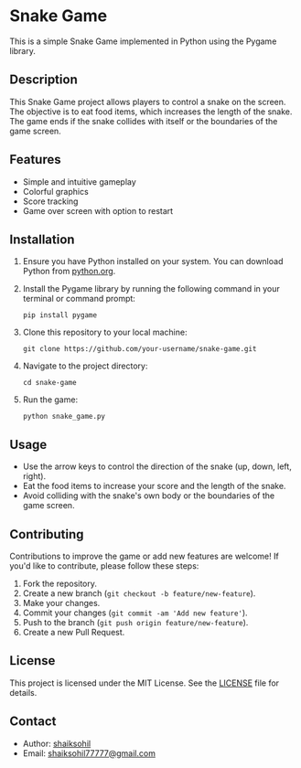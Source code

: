 # Snake Game

This is a simple Snake Game implemented in Python using the Pygame library.

## Description

This Snake Game project allows players to control a snake on the screen. The objective is to eat food items, which increases the length of the snake. The game ends if the snake collides with itself or the boundaries of the game screen.

## Features

- Simple and intuitive gameplay
- Colorful graphics
- Score tracking
- Game over screen with option to restart

## Installation

1. Ensure you have Python installed on your system. You can download Python from [python.org](https://www.python.org/).
2. Install the Pygame library by running the following command in your terminal or command prompt:

    ```
    pip install pygame
    ```

3. Clone this repository to your local machine:

    ```
    git clone https://github.com/your-username/snake-game.git
    ```

4. Navigate to the project directory:

    ```
    cd snake-game
    ```

5. Run the game:

    ```
    python snake_game.py
    ```

## Usage

- Use the arrow keys to control the direction of the snake (up, down, left, right).
- Eat the food items to increase your score and the length of the snake.
- Avoid colliding with the snake's own body or the boundaries of the game screen.

## Contributing

Contributions to improve the game or add new features are welcome! If you'd like to contribute, please follow these steps:

1. Fork the repository.
2. Create a new branch (`git checkout -b feature/new-feature`).
3. Make your changes.
4. Commit your changes (`git commit -am 'Add new feature'`).
5. Push to the branch (`git push origin feature/new-feature`).
6. Create a new Pull Request.

## License

This project is licensed under the MIT License. See the [LICENSE](LICENSE) file for details.

## Contact

- Author: [shaiksohil](https://github.com/shaiksohil)
- Email: shaiksohil77777@gmail.com
